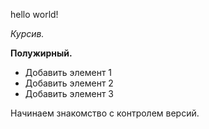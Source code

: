 hello world!

*Курсив.*

**Полужирный.**

* Добавить элемент 1
* Добавить элемент 2
* Добавить элемент 3



Начинаем знакомство с контролем версий.